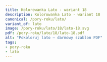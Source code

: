 ```yaml
---
title: Kolorowanka Lato - wariant 18
description: Kolorowanka Lato - wariant 18
canonical: /pory-roku/lato/
variant_of: lato
image: /pory-roku/lato/18/lato-18.svg
pdf: /pory-roku/lato/18/lato-18.pdf
alt: "Pokoloruj lato – darmowy szablon PDF"
tags:
- pory-roku
- lato
---
```


